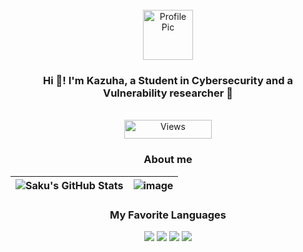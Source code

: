 <!-- PROJECT LOGO -->
<br />
<div align="center">
  <img src="https://avatars.githubusercontent.com/u/161844377" alt="Profile Pic" width="80" height="80"/>
  </a>

<h3 align="center">Hi 👋! I'm Kazuha, a Student in Cybersecurity and a Vulnerability researcher 🐛</h3>

  <p align="center">
  </p>
</div>

<br />
<div align="center">
  <img src="https://komarev.com/ghpvc/?username=sakusql" alt="Views" width="140" height="30"/>
  </a>

<h3 align="center">About me</h3>
  <p align="center">
  </p>
</div>

| ![Saku's GitHub Stats](https://github-readme-stats.vercel.app/api?username=kazuhapwn&layout=compact&theme=radical) | ![image](https://github-readme-stats.vercel.app/api/top-langs/?username=kazuhapwn&theme=radical)
| --- | --- |


<h3 align="center">My Favorite Languages</h3>
  <p align="center">
  </p>
</div>
  
</div>
<p align="center">
  <img src="https://img.shields.io/badge/JavaScript-F7DF1E?style=for-the-badge&logo=javascript&logoColor=black">
  <img src="https://img.shields.io/badge/Python-3776AB?style=for-the-badge&logo=python&logoColor=white">
  <img src="https://img.shields.io/badge/TypeScript-28ebffB?style=for-the-badge&logo=typescript&logoColor=white">
  <img src="https://img.shields.io/badge/Lua-03224c?style=for-the-badge&logo=lua&logoColor=white">
</p>
